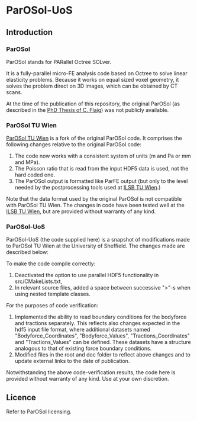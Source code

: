 # ParOSol-UoS

## Introduction ##

### ParOSol ###

ParOSol stands for PARallel Octree SOLver.

It is a fully-parallel micro-FE analysis code based on Octree to
solve linear elasticity problems. Because it works on equal sized 
voxel geometry, it solves the problem direct on 3D images, which 
can be obtained by CT scans.

At the time of the publication of this repository, the original 
ParOSol (as described in the 
[PhD Thesis of C. Flaig](https://doi.org/10.3929/ethz-a-007613965)) 
was not publicly available.

### ParOSol TU Wien ###

[ParOSol TU Wien](https://github.com/reox/parosol-tu-wien) is a 
fork of the original ParOSol code. It comprises the following changes
relative to the original ParOSol code:

1. The code now works with a consistent system of units (m and Pa or 
mm and MPa).
2. The Poisson ratio that is read from the input HDF5 data is used, 
not the hard coded one.
3. The ParOSol output is formatted like ParFE output (but only to 
the level needed by the postprocessing tools used at
[ILSB TU Wien](https://www.ilsb.tuwien.ac.at/).)

Note that the data format used by the original ParOSol is not 
compatible with ParOSol TU Wien. The changes in code have been 
tested well at the [ILSB TU Wien](https://www.ilsb.tuwien.ac.at/), 
but are provided without warranty of any kind.

### ParOSol-UoS ###

ParOSol-UoS (the code supplied here) is a snapshot of modifications 
made to ParOSol TU Wien at the University of Sheffield. The changes
made are described below:

To make the code compile correctly:
1. Deactivated the option to use parallel HDF5 functionality in 
src/CMakeLists.txt,
2. In relevant source files, added a space between successive ">"-s 
when using nested template classes.

For the purposes of code verification:
1. Implemented the ability to read boundary conditions for the 
bodyforce and tractions separately. This reflects also changes 
expected in the hdf5 input file format, where additional datasets 
named "Bodyforce_Coordinates", "Bodyforce_Values", 
"Tractions_Coordinates" and "Tractions_Values" can be defined. 
These datasets have a structure analogous to that of existing force 
boundary conditions.
2. Modified files in the root and doc folder to reflect above 
changes and to update external links to the date of publication.

Notwithstanding the above code-verification results, the code here
is provided without warranty of any kind. Use at your own discretion.

## Licence ##

Refer to ParOSol licensing.
